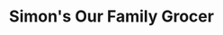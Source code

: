 ---
title: "Simon's Our Family Grocer"
url: /millington/simons-our-family-grocer/
shop: supermarket
---